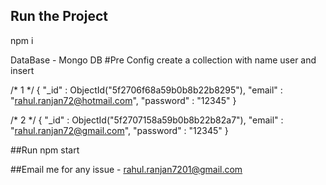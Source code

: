 ## Run the Project 
npm i 

DataBase - Mongo DB 
#Pre Config
create a collection with name user and insert 

/* 1 */
{
    "_id" : ObjectId("5f2706f68a59b0b8b22b8295"),
    "email" : "rahul.ranjan72@hotmail.com",
    "password" : "12345"
}

/* 2 */
{
    "_id" : ObjectId("5f2707158a59b0b8b22b82a7"),
    "email" : "rahul.ranjan72@gmail.com",
    "password" : "12345"
}

##Run 
npm start

##Email me for any issue - rahul.ranjan7201@gmail.com
